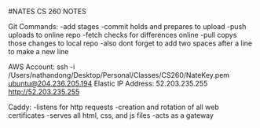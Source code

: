 #NATES CS 260 NOTES

Git Commands:
-add stages
-commit holds and prepares to upload
-push uploads to online repo
-fetch checks for differences online
-pull copys those changes to local repo
-also dont forget to add two spaces after a line to make a new line

AWS Account:
ssh -i /Users/nathandong/Desktop/Personal/Classes/CS260/NateKey.pem ubuntu@204.236.205.194
Elastic IP Address: 52.203.235.255
http://52.203.235.255

Caddy:
-listens for http requests
-creation and rotation of all web certificates
-serves all html, css, and js files
-acts as a gateway 
